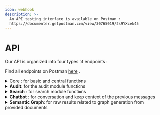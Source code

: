 ```yaml
---
icon: webhook
description: >-
  An API testing interface is available on Postman :
  https://documenter.getpostman.com/view/30765019/2s9YXcek45
---
```


# API

Our API is organized into four types of endpoints :

Find all endpoints on Postman [here](https://documenter.getpostman.com/view/30765019/2s9YXcek45) .

<details>

<summary>Core : for basic and central functions</summary>

Endpoints about the documents KAI accesses, analyze, indexes :

[/api/orchestrator/differential-indexation](https://documenter.getpostman.com/view/30765019/2s9YXcek45#674dea09-1167-437b-a57a-c7a89186d438)\
[/api/orchestrator/files/download](https://documenter.getpostman.com/view/30765019/2s9YXcek45#46b0acc7-ed4b-4e01-81a3-99afe06157bd)\
[/api/orchestrator/list-docs](https://documenter.getpostman.com/view/30765019/2s9YXcek45#d8dfec95-b0fe-440d-b403-2bea25826841)\
[/api/orchestrator/stats/count-detected-documents](https://documenter.getpostman.com/view/30765019/2s9YXcek45#a5239f86-408f-4a75-8dff-c144769965e6)\
[/api/orchestrator/stats/count-documents](https://documenter.getpostman.com/view/30765019/2s9YXcek45#ee1a63bf-ada8-4008-835b-109b23e92e74)\
[/api/orchestrator/stats/count-indexable-documents\
](https://documenter.getpostman.com/view/30765019/2s9YXcek45#29c64934-89e8-4cb9-9cbd-c8df6ebbfe9d)[/api/orchestrator/stats/count-indexed-documents](https://documenter.getpostman.com/view/30765019/2s9YXcek45#a5239f86-408f-4a75-8dff-c144769965e6)

End points about the system :

[/global-health\
](https://documenter.getpostman.com/view/30765019/2s9YXcek45#847a6099-2c21-4101-bced-e345b43bd88e)[/health\
](https://documenter.getpostman.com/view/30765019/2s9YXcek45#257542f2-cb13-4a5a-b657-464f039c43e7)[/version](https://documenter.getpostman.com/view/30765019/2s9YXcek45#b8b9d51e-295d-4535-9c2c-cacb35120ccf)

</details>

<details>

<summary><strong>Audit</strong>: for the audit module functions</summary>

Endpoint about the documents to check :\
[/api/audit/documents-to-manage](https://documenter.getpostman.com/view/30765019/2s9YXcek45#402f9e1c-996b-4f19-99b4-c225743d12c5)\
[/api/audit/get-anomalies-for-document](https://documenter.getpostman.com/view/30765019/2s9YXcek45#bcf5acd3-d489-4340-b9b4-fe7a4b72ff04)

Endpoints about the duplicates :\
[/api/audit/duplicated-information\
](https://documenter.getpostman.com/view/30765019/2s9YXcek45#d031937a-1d85-4ad5-a8ad-63dbff856d11)[/api/audit/duplicated-information/set-managed](https://documenter.getpostman.com/view/30765019/2s9YXcek45#92375790-3e7d-42f8-b342-c499e2697589)

Endpoints about the conflicts :\
[/api/audit/conflict-information\
](https://documenter.getpostman.com/view/30765019/2s9YXcek45#402f9e1c-996b-4f19-99b4-c225743d12c5)[/api/audit/conflict-information/set-managed](https://documenter.getpostman.com/view/30765019/2s9YXcek45#63769552-ac77-4f67-9d4f-fab70dce6f12)

Endpoint about the missing informations from your users inquiries :\
[/api/audit/missing-subjects](https://documenter.getpostman.com/view/30765019/2s9YXcek45#8b07ae67-eaaa-4525-bd23-d0c6c85123cf)

</details>

<details>

<summary><strong>Search</strong> : for search module functions</summary>

Endpoints about the queries :\
[/api/search/query\
](https://documenter.getpostman.com/view/30765019/2s9YXcek45#671e7562-0469-49e1-bb08-8636af1279f5)[/api/search/identify-specific-document](https://documenter.getpostman.com/view/30765019/2s9YXcek45#d08fad38-133c-4e7b-ab69-284e67a1565e)

Endpoints about the statistics of the queries :\
[/api/search/stats/list-search](https://documenter.getpostman.com/view/30765019/2s9YXcek45#8f2da3a5-7189-49b7-a974-d95673220148)\
[/api/search/stats/count-search](https://documenter.getpostman.com/view/30765019/2s9YXcek45#971d29f8-9759-46e4-a196-746cf8ac9438)\
[/api/search/stats/count-answered-search](https://documenter.getpostman.com/view/30765019/2s9YXcek45#a3f7a313-3a20-4c97-aa40-32ba5e5bbe8e)

Endpoints about the documents available :\
[/api/search/docs](https://documenter.getpostman.com/view/30765019/2s9YXcek45#8b256aef-d186-446c-ae04-888ea2801cb9)\
[/api/search/doc](https://documenter.getpostman.com/view/30765019/2s9YXcek45#feaba1ad-8bfa-4433-954b-85c346dd356f)

</details>

<details>

<summary><strong>Chatbot</strong> : for conversation and keep context of the previous messages</summary>

[/api/chatbot/message](https://documenter.getpostman.com/view/30765019/2s9YXcek45#80df8657-4c6b-4865-aa08-60ebc62c0ac8)\
[/api/chatbot/get-conversation](https://documenter.getpostman.com/view/30765019/2s9YXcek45#a4aee8ea-dee5-449a-9e96-6b7ab837ec9e)

</details>

<details>

<summary><strong>Semantic Graph</strong>: for raw results related to graph generation from provided documents</summary>

Endpoints about the semantic nodes :\
[/api/semantic-graph/nodes](https://documenter.getpostman.com/view/30765019/2s9YXcek45#d42106e8-cb39-4ef1-9106-e13b71b76c5c)\
[/api/semantic-graph/linked-nodes](https://documenter.getpostman.com/view/30765019/2s9YXcek45#811547e7-b9b0-4299-b3f1-2d9eb5e17cf9)\
[/api/semantic-graph/nodes-by-label](https://documenter.getpostman.com/view/30765019/2s9YXcek45#cc189b46-fabd-4695-b7c5-6cf6c9b0364e)\
[/api/semantic-graph/identify-nodes](https://documenter.getpostman.com/view/30765019/2s9YXcek45#7fcf3cee-611c-4429-ac3e-31c8fc29f100)

</details>

